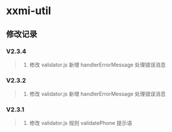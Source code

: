 # xxmi-util

## 修改记录

###  V2.3.4
> 1. 修改 validator.js 新增 handlerErrorMessage 处理错误消息

###  V2.3.2
> 1. 修改 validator.js 新增 handlerErrorMessage 处理错误消息

###  V2.3.1
> 1. 修改 validator.js 规则 validatePhone 提示语

